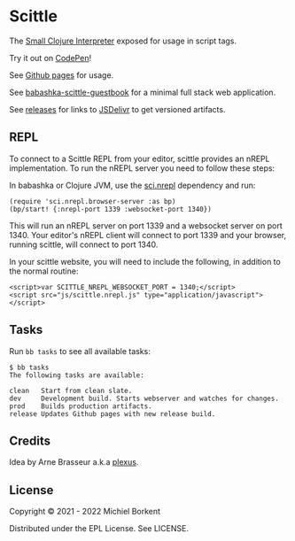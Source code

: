# Scittle

The [Small Clojure Interpreter](https://github.com/babashka/sci) exposed for usage in script tags.

Try it out on [CodePen](https://codepen.io/Prestance/pen/PoOdZQw)!

See [Github pages](https://babashka.org/scittle/) for usage.

See
[babashka-scittle-guestbook](https://github.com/kloimhardt/babashka-scittle-guestbook)
for a minimal full stack web application.

See [releases](https://github.com/babashka/scittle/releases) for links to
[JSDelivr](https://www.jsdelivr.com) to get versioned artifacts.

## REPL

To connect to a Scittle REPL from your editor, scittle provides an nREPL
implementation. To run the nREPL server you need to follow these steps:

In babashka or Clojure JVM, use the
[sci.nrepl](https://github.com/babashka/sci.nrepl) dependency and run:

```
(require 'sci.nrepl.browser-server :as bp)
(bp/start! {:nrepl-port 1339 :websocket-port 1340})
```

This will run an nREPL server on port 1339 and a websocket server on port 1340.
Your editor's nREPL client will connect to port 1339 and your browser, running
scittle, will connect to port 1340.

In your scittle website, you will need to include the following, in addition to
the normal routine:

```
<script>var SCITTLE_NREPL_WEBSOCKET_PORT = 1340;</script>
<script src="js/scittle.nrepl.js" type="application/javascript"></script>
```

## Tasks

Run `bb tasks` to see all available tasks:

```
$ bb tasks
The following tasks are available:

clean   Start from clean slate.
dev     Development build. Starts webserver and watches for changes.
prod    Builds production artifacts.
release Updates Github pages with new release build.
```

## Credits

Idea by Arne Brasseur a.k.a [plexus](https://github.com/plexus).

## License

Copyright © 2021 - 2022 Michiel Borkent

Distributed under the EPL License. See LICENSE.
